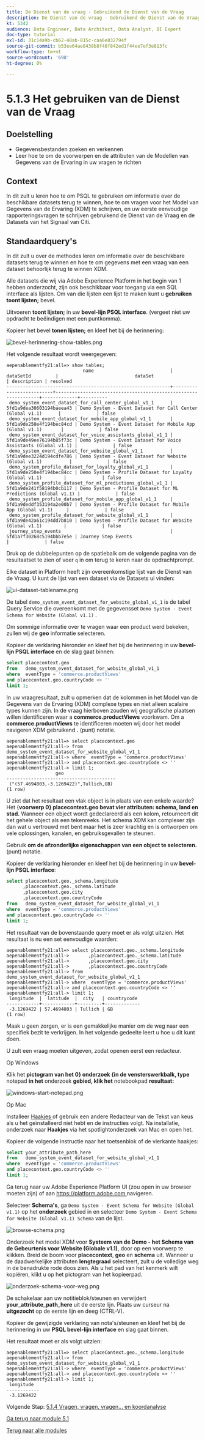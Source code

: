 ```yaml
---
title: De Dienst van de vraag - Gebruikend de Dienst van de Vraag
description: De Dienst van de vraag - Gebruikend de Dienst van de Vraag
kt: 5342
audience: Data Engineer, Data Architect, Data Analyst, BI Expert
doc-type: tutorial
exl-id: 31c14a9b-cb62-48ab-815c-caa6e832794f
source-git-commit: b53ee64ae8438b8f48f842ed1f44ee7ef3e813fc
workflow-type: tm+mt
source-wordcount: '698'
ht-degree: 0%

---
```


# 5.1.3 Het gebruiken van de Dienst van de Vraag

## Doelstelling

- Gegevensbestanden zoeken en verkennen
- Leer hoe te om de voorwerpen en de attributen van de Modellen van Gegevens van de Ervaring in uw vragen te richten

## Context

In dit zult u leren hoe te om PSQL te gebruiken om informatie over de beschikbare datasets terug te winnen, hoe te om vragen voor het Model van Gegevens van de Ervaring (XDM) te schrijven, en uw eerste eenvoudige rapporteringsvragen te schrijven gebruikend de Dienst van de Vraag en de Datasets van het Signaal van Citi.

## Standaardquery&#39;s

In dit zult u over de methodes leren om informatie over de beschikbare datasets terug te winnen en hoe te om gegevens met een vraag van een dataset behoorlijk terug te winnen XDM.

Alle datasets die wij via Adobe Experience Platform in het begin van 1 hebben onderzocht, zijn ook beschikbaar voor toegang via een SQL interface als lijsten. Om van die lijsten een lijst te maken kunt u **gebruiken toont lijsten;** bevel.

Uitvoeren **toont lijsten;** in uw **bevel-lijn PSQL interface**. (vergeet niet uw opdracht te beëindigen met een puntkomma).

Kopieer het bevel **tonen lijsten;** en kleef het bij de herinnering:

![ bevel-herinnering-show-tables.png ](./images/command-prompt-show-tables.png)

Het volgende resultaat wordt weergegeven:

```text
aepenablementfy21:all=> show tables;
                            name                            |        dataSetId         |                            dataSet                             | description | resolved 
------------------------------------------------------------+--------------------------+----------------------------------------------------------------+-------------+----------
 demo_system_event_dataset_for_call_center_global_v1_1      | 5fd1a9dea30603194baeea43 | Demo System - Event Dataset for Call Center (Global v1.1)      |             | false
 demo_system_event_dataset_for_mobile_app_global_v1_1       | 5fd1a9de250e4f194bec84cd | Demo System - Event Dataset for Mobile App (Global v1.1)       |             | false
 demo_system_event_dataset_for_voice_assistants_global_v1_1 | 5fd1a9de49ee76194b85f73c | Demo System - Event Dataset for Voice Assistants (Global v1.1) |             | false
 demo_system_event_dataset_for_website_global_v1_1          | 5fd1a9dee3224d194cdfe786 | Demo System - Event Dataset for Website (Global v1.1)          |             | false
 demo_system_profile_dataset_for_loyalty_global_v1_1        | 5fd1a9de250e4f194bec84cc | Demo System - Profile Dataset for Loyalty (Global v1.1)        |             | false
 demo_system_profile_dataset_for_ml_predictions_global_v1_1 | 5fd1a9de241f58194b0cb117 | Demo System - Profile Dataset for ML Predictions (Global v1.1) |             | false
 demo_system_profile_dataset_for_mobile_app_global_v1_1     | 5fd1a9deddf353194a2e00b7 | Demo System - Profile Dataset for Mobile App (Global v1.1)     |             | false
 demo_system_profile_dataset_for_website_global_v1_1        | 5fd1a9de42a61c194dd7b810 | Demo System - Profile Dataset for Website (Global v1.1)        |             | false
 journey_step_events                                        | 5fd1a7f30268c5194bbb7e5e | Journey Step Events                                            |             | false
```

Druk op de dubbelepunten op de spatiebalk om de volgende pagina van de resultaatset te zien of voer `q` in om terug te keren naar de opdrachtprompt.

Elke dataset in Platform heeft zijn overeenkomstige lijst van de Dienst van de Vraag. U kunt de lijst van een dataset via de Datasets ui vinden:

![ ui-dataset-tablename.png ](./images/ui-dataset-tablename.png)

De tabel `demo_system_event_dataset_for_website_global_v1_1` is de tabel Query Service die overeenkomt met de gegevensset `Demo System - Event Schema for Website (Global v1.1)` .

Om sommige informatie over te vragen waar een product werd bekeken, zullen wij de **geo** informatie selecteren.

Kopieer de verklaring hieronder en kleef het bij de herinnering in uw **bevel-lijn PSQL interface** en de slag gaat binnen:

```sql
select placecontext.geo
from   demo_system_event_dataset_for_website_global_v1_1
where  eventType = 'commerce.productViews'
and placecontext.geo.countryCode <> ''
limit 1;
```

In uw vraagresultaat, zult u opmerken dat de kolommen in het Model van de Gegevens van de Ervaring (XDM) complexe types en niet alleen scalaire types kunnen zijn. In de vraag hierboven zouden wij geografische plaatsen willen identificeren waar a **commerce.productViews** voorkwam. Om a **commerce.productViews** te identificeren moeten wij door het model navigeren XDM gebruikend **.** (punt) notatie.

```text
aepenablementfy21:all=> select placecontext.geo
aepenablementfy21:all-> from   demo_system_event_dataset_for_website_global_v1_1
aepenablementfy21:all-> where  eventType = 'commerce.productViews'
aepenablementfy21:all-> and placecontext.geo.countryCode <> ''
aepenablementfy21:all-> limit 1;
                  geo                   
----------------------------------------
 ("(57.4694803,-3.1269422)",Tullich,GB)
(1 row)
```

U ziet dat het resultaat een vlak object is in plaats van een enkele waarde? Het {**voorwerp 0} placecontext.geo bevat vier attributen: schema, land en stad.** Wanneer een object wordt gedeclareerd als een kolom, retourneert dit het gehele object als een tekenreeks. Het schema XDM kan complexer zijn dan wat u vertrouwd met bent maar het is zeer krachtig en is ontworpen om vele oplossingen, kanalen, en gebruiksgevallen te steunen.

Gebruik **om de afzonderlijke eigenschappen van een object te selecteren.** (punt) notatie.

Kopieer de verklaring hieronder en kleef het bij de herinnering in uw **bevel-lijn PSQL interface**:

```sql
select placecontext.geo._schema.longitude
      ,placecontext.geo._schema.latitude
      ,placecontext.geo.city
      ,placecontext.geo.countryCode
from   demo_system_event_dataset_for_website_global_v1_1
where  eventType = 'commerce.productViews'
and placecontext.geo.countryCode <> ''
limit 1;
```

Het resultaat van de bovenstaande query moet er als volgt uitzien.
Het resultaat is nu een set eenvoudige waarden:

```text
aepenablementfy21:all=> select placecontext.geo._schema.longitude
aepenablementfy21:all->       ,placecontext.geo._schema.latitude
aepenablementfy21:all->       ,placecontext.geo.city
aepenablementfy21:all->       ,placecontext.geo.countryCode
aepenablementfy21:all-> from   demo_system_event_dataset_for_website_global_v1_1
aepenablementfy21:all-> where  eventType = 'commerce.productViews'
aepenablementfy21:all-> and placecontext.geo.countryCode <> ''
aepenablementfy21:all-> limit 1;
 longitude  |  latitude  |  city   | countrycode 
------------+------------+---------+-------------
 -3.1269422 | 57.4694803 | Tullich | GB
(1 row)
```

Maak u geen zorgen, er is een gemakkelijke manier om de weg naar een specifiek bezit te verkrijgen. In het volgende gedeelte leert u hoe u dit kunt doen.

U zult een vraag moeten uitgeven, zodat openen eerst een redacteur.

Op Windows

Klik het **pictogram van het 0} onderzoek {in de vensterswerkbalk, type** notepad **in het** onderzoek **gebied, klik het** notebookpad **resultaat:**

![ windows-start-notepad.png ](./images/windows-start-notepad.png)

Op Mac

Installeer [ Haakjes ](https://github.com/adobe/brackets/releases/download/release-1.14/Brackets.Release.1.14.dmg) of gebruik een andere Redacteur van de Tekst van keus als u het geïnstalleerd niet hebt en de instructies volgt. Na installatie, onderzoek naar **Haakjes** via het spotlightonderzoek van Mac en open het.

Kopieer de volgende instructie naar het toetsenblok of de vierkante haakjes:

```sql
select your_attribute_path_here
from   demo_system_event_dataset_for_website_global_v1_1
where  eventType = 'commerce.productViews'
and placecontext.geo.countryCode <> ''
limit 1;
```

Ga terug naar uw Adobe Experience Platform UI (zou open in uw browser moeten zijn) of aan [ https://platform.adobe.com ](https://platform.adobe.com) navigeren.

Selecteer **Schema&#39;s**, ga `Demo System - Event Schema for Website (Global v1.1)` op het **onderzoek** gebied in en selecteer `Demo System - Event Schema for Website (Global v1.1) Schema` van de lijst.

![ browse-schema.png ](./images/browse-schema.png)

Onderzoek het model XDM voor **Systeem van de Demo - het Schema van de Gebeurtenis voor Website (Globale v1.1)**, door op een voorwerp te klikken. Breid de boom voor **placecontext**, **geo** en **schema** uit. Wanneer u de daadwerkelijke attributen **lengtegraad** selecteert, zult u de volledige weg in de benadrukte rode doos zien. Als u het pad van het kenmerk wilt kopiëren, klikt u op het pictogram van het kopieerpad.

![ onderzoek-schema-voor-weg.png ](./images/explore-schema-for-path.png)

De schakelaar aan uw notitieblok/steunen en verwijdert **your_attribute_path_here** uit de eerste lijn. Plaats uw curseur na **uitgezocht** op de eerste lijn en deeg (CTRL-V).

Kopieer de gewijzigde verklaring van nota&#39;s/steunen en kleef het bij de herinnering in uw **PSQL bevel-lijn interface** en slag gaat binnen.

Het resultaat moet er als volgt uitzien:

```text
aepenablementfy21:all=> select placeContext.geo._schema.longitude
aepenablementfy21:all-> from   demo_system_event_dataset_for_website_global_v1_1
aepenablementfy21:all-> where  eventType = 'commerce.productViews'
aepenablementfy21:all-> and placecontext.geo.countryCode <> ''
aepenablementfy21:all-> limit 1;
 longitude  
------------
 -3.1269422
```

Volgende Stap: [ 5.1.4 Vragen, vragen, vragen... en koordanalyse ](./ex4.md)

[Ga terug naar module 5.1](./query-service.md)

[Terug naar alle modules](../../../overview.md)
